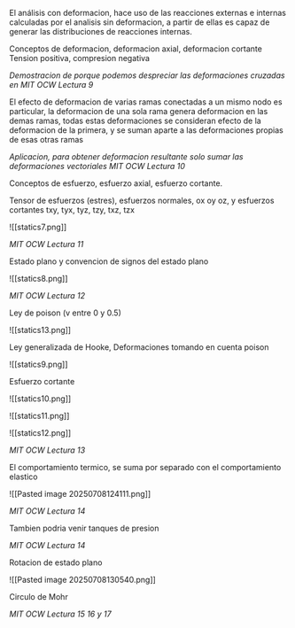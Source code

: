 El análisis con deformacion, hace uso de las reacciones externas e internas calculadas por el analisis sin deformacion, a partir de ellas es capaz de generar las distribuciones de reacciones internas.

Conceptos de deformacion, deformacion axial, deformacion cortante
Tension positiva, compresion negativa

*Demostracion de porque podemos despreciar las deformaciones cruzadas en MIT OCW Lectura 9*

El efecto de deformacion de varias ramas conectadas a un mismo nodo es particular, la deformacion de una sola rama genera deformacion en las demas ramas, todas estas deformaciones se consideran efecto de la deformacion de la primera, y se suman aparte a las deformaciones propias de esas otras ramas

*Aplicacion, para obtener deformacion resultante solo sumar las deformaciones vectoriales MIT OCW Lectura 10*

Conceptos de esfuerzo, esfuerzo axial, esfuerzo cortante.

Tensor de esfuerzos (estres), esfuerzos normales, ox oy oz, y esfuerzos cortantes txy, tyx, tyz, tzy, txz, tzx

![[statics7.png]]

*MIT OCW Lectura 11*

Estado plano y convencion de signos del estado plano 

![[statics8.png]]

*MIT OCW Lectura 12*

Ley de poison (v entre 0 y 0.5)

![[statics13.png]]

Ley generalizada de Hooke, Deformaciones tomando en cuenta poison

![[statics9.png]]

Esfuerzo cortante 

![[statics10.png]]


![[statics11.png]]

![[statics12.png]]

*MIT OCW Lectura 13*

El comportamiento termico, se suma por separado con el comportamiento elastico

![[Pasted image 20250708124111.png]]

*MIT OCW Lectura 14*

Tambien podria venir tanques de presion

*MIT OCW Lectura 14*

Rotacion de estado plano

![[Pasted image 20250708130540.png]]

Circulo de Mohr

*MIT OCW Lectura 15 16 y 17*